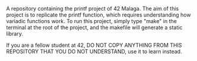 A repository containing the printf project of 42 Malaga. The aim of this project is to replicate the printf function, which requires understanding how 
variadic functions work. To run this project, simply type "make" in the terminal at the root of the project, and the makefile will generate a static library.

If you are a fellow student at 42, DO NOT COPY ANYTHING FROM THIS REPOSITORY THAT YOU DO NOT UNDERSTAND, use it to learn instead.
